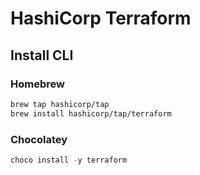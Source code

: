 # HashiCorp Terraform

## Install CLI

### Homebrew

```sh
brew tap hashicorp/tap
brew install hashicorp/tap/terraform
```

### Chocolatey

```ps1
choco install -y terraform
```
